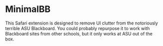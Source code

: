 # MinimalBB
This Safari extension is designed to remove UI clutter from the notoriously terrible ASU Blackboard. You could probably repurpose it to work with Blackboard sites from other schools, but it only works at ASU out of the box.
